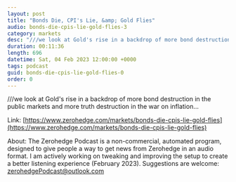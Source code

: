 ```yaml
---
layout: post
title: "Bonds Die, CPI's Lie, &amp; Gold Flies"
audio: bonds-die-cpis-lie-gold-flies-3
category: markets
desc: "///we look at Gold's rise in a backdrop of more bond destruction in the public markets and more truth destruction in the war on inflation..."
duration: 00:11:36
length: 696
datetime: Sat, 04 Feb 2023 12:00:00 +0000
tags: podcast
guid: bonds-die-cpis-lie-gold-flies-0
order: 0
---
```

///we look at Gold's rise in a backdrop of more bond destruction in the public markets and more truth destruction in the war on inflation...

Link: [https://www.zerohedge.com/markets/bonds-die-cpis-lie-gold-flies](https://www.zerohedge.com/markets/bonds-die-cpis-lie-gold-flies)

About: The Zerohedge Podcast is a non-commercial, automated program, designed to give people a way to get news from Zerohedge in an audio format.  I am actively working on tweaking and improving the setup to create a better listening experience (February 2023).  Suggestions are welcome: [zerohedgePodcast@outlook.com](mailto:zerohedgePodcast@outlook.com)